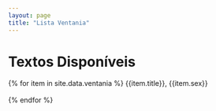```yaml
---
layout: page
title: "Lista Ventania"
---
```


<h1>Textos Disponíveis</h1>

{% for item in site.data.ventania %}
  {{item.title}}, {{item.sex}} <br>  
{% endfor %}


